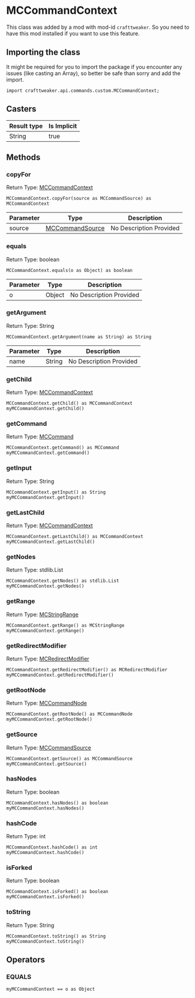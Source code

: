 # MCCommandContext

This class was added by a mod with mod-id `crafttweaker`. So you need to have this mod installed if you want to use this feature.

## Importing the class

It might be required for you to import the package if you encounter any issues (like casting an Array), so better be safe than sorry and add the import.
```zenscript
import crafttweaker.api.commands.custom.MCCommandContext;
```


## Casters

| Result type | Is Implicit |
|-------------|-------------|
| String | true |

## Methods

### copyFor

Return Type: [MCCommandContext](/vanilla/api/commands/custom/MCCommandContext)

```zenscript
MCCommandContext.copyFor(source as MCCommandSource) as MCCommandContext
```
| Parameter | Type | Description |
|-----------|------|-------------|
| source | [MCCommandSource](/vanilla/api/commands/custom/MCCommandSource) | No Description Provided |
### equals

Return Type: boolean

```zenscript
MCCommandContext.equals(o as Object) as boolean
```
| Parameter | Type | Description |
|-----------|------|-------------|
| o | Object | No Description Provided |
### getArgument

Return Type: String

```zenscript
MCCommandContext.getArgument(name as String) as String
```
| Parameter | Type | Description |
|-----------|------|-------------|
| name | String | No Description Provided |
### getChild

Return Type: [MCCommandContext](/vanilla/api/commands/custom/MCCommandContext)

```zenscript
MCCommandContext.getChild() as MCCommandContext
myMCCommandContext.getChild()
```
### getCommand

Return Type: [MCCommand](/vanilla/api/commands/custom/MCCommand)

```zenscript
MCCommandContext.getCommand() as MCCommand
myMCCommandContext.getCommand()
```
### getInput

Return Type: String

```zenscript
MCCommandContext.getInput() as String
myMCCommandContext.getInput()
```
### getLastChild

Return Type: [MCCommandContext](/vanilla/api/commands/custom/MCCommandContext)

```zenscript
MCCommandContext.getLastChild() as MCCommandContext
myMCCommandContext.getLastChild()
```
### getNodes

Return Type: stdlib.List

```zenscript
MCCommandContext.getNodes() as stdlib.List
myMCCommandContext.getNodes()
```
### getRange

Return Type: [MCStringRange](/vanilla/api/commands/custom/MCStringRange)

```zenscript
MCCommandContext.getRange() as MCStringRange
myMCCommandContext.getRange()
```
### getRedirectModifier

Return Type: [MCRedirectModifier](/vanilla/api/commands/custom/MCRedirectModifier)

```zenscript
MCCommandContext.getRedirectModifier() as MCRedirectModifier
myMCCommandContext.getRedirectModifier()
```
### getRootNode

Return Type: [MCCommandNode](/vanilla/api/commands/custom/MCCommandNode)

```zenscript
MCCommandContext.getRootNode() as MCCommandNode
myMCCommandContext.getRootNode()
```
### getSource

Return Type: [MCCommandSource](/vanilla/api/commands/custom/MCCommandSource)

```zenscript
MCCommandContext.getSource() as MCCommandSource
myMCCommandContext.getSource()
```
### hasNodes

Return Type: boolean

```zenscript
MCCommandContext.hasNodes() as boolean
myMCCommandContext.hasNodes()
```
### hashCode

Return Type: int

```zenscript
MCCommandContext.hashCode() as int
myMCCommandContext.hashCode()
```
### isForked

Return Type: boolean

```zenscript
MCCommandContext.isForked() as boolean
myMCCommandContext.isForked()
```
### toString

Return Type: String

```zenscript
MCCommandContext.toString() as String
myMCCommandContext.toString()
```

## Operators

### EQUALS

```zenscript
myMCCommandContext == o as Object
```



